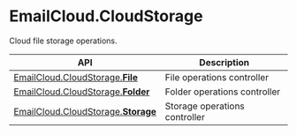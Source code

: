 # EmailCloud.CloudStorage
Cloud file storage operations.

API | Description
--- | -----------
[EmailCloud.CloudStorage.**File**](FileApi_list.md) | File operations controller
[EmailCloud.CloudStorage.**Folder**](FolderApi_list.md) | Folder operations controller
[EmailCloud.CloudStorage.**Storage**](StorageApi_list.md) | Storage operations controller

